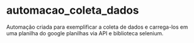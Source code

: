 # automacao_coleta_dados
Automação criada para exemplificar a coleta de dados e carrega-los em uma planilha do google planilhas via API e biblioteca selenium.
